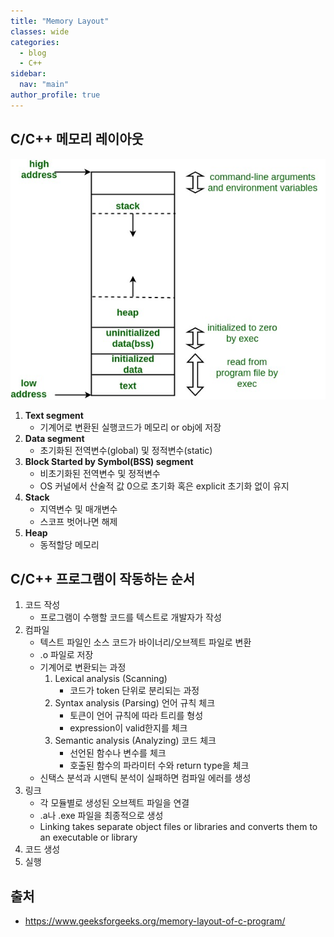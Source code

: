 ```yaml
---
title: "Memory Layout"
classes: wide
categories: 
  - blog
  - C++
sidebar:
  nav: "main"
author_profile: true
---
```


## C/C++ 메모리 레이아웃
![post_thumbnail](/assets/images/memoryLayoutC.jpg)
1. **Text segment**
    * 기계어로 변환된 실행코드가 메모리 or obj에 저장
2. **Data segment**
    * 초기화된 전역변수(global) 및 정적변수(static)
3. **Block Started by Symbol(BSS) segment**
    * 비초기화된 전역변수 및 정적변수
    * OS 커널에서 산술적 값 0으로 초기화 혹은 explicit 초기화 없이 유지 
4. **Stack**
    * 지역변수 및 매개변수
    * 스코프 벗어나면 해제
5. **Heap**
    * 동적할당 메모리

## C/C++ 프로그램이 작동하는 순서
1. 코드 작성
    * 프로그램이 수행할 코드를 텍스트로 개발자가 작성
2. 컴파일
    * 텍스트 파일인 소스 코드가 바이너리/오브젝트 파일로 변환
    * .o 파일로 저장
    * 기계어로 변환되는 과정
        1. Lexical analysis (Scanning) 
            * 코드가 token 단위로 분리되는 과정
        2. Syntax analysis (Parsing) 언어 규칙 체크
            * 토큰이 언어 규칙에 따라 트리를 형성
            * expression이 valid한지를 체크
        3. Semantic analysis (Analyzing) 코드 체크
            * 선언된 함수나 변수를 체크
            * 호출된 함수의 파라미터 수와 return type을 체크
    * 신택스 분석과 시맨틱 분석이 실패하면 컴파일 에러를 생성
3. 링크
    * 각 모듈별로 생성된 오브젝트 파일을 연결
    * .a나 .exe 파일을 최종적으로 생성
    * Linking takes separate object files or libraries and converts them to an executable or library
4. 코드 생성
5. 실행

## 출처
* <https://www.geeksforgeeks.org/memory-layout-of-c-program/>